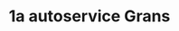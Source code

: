 ---
title: "1a autoservice Grans"
url: /voerde-niederrhein/1a-autoservice-grans/
shop: Autowerkstatt
---